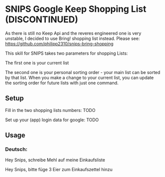 # SNIPS Google Keep Shopping List (DISCONTINUED)

As there is still no Keep Api and the reveres engineered one is very unstable, I decided to use Bring! shopping list instead.
Please see: https://github.com/philipp2310/snips-bring-shopping

This skill for SNIPS takes two parameters for shopping Lists:

The first one is your current list

The second one is your personal sorting order - your main list can be sorted by that list. When you make a change to your current list, you can update the sorting order for future lists with just one command.

## Setup

Fill in the two shopping lists numbers:
TODO

Set up your (app) login data for google:
TODO

## Usage

### Deutsch:
Hey Snips, schreibe Mehl auf meine Einkaufsliste

Hey Snips, bitte füge 3 Eier zum Einkaufszettel hinzu
